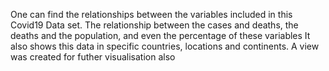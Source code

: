 One can find the relationships between the variables included in this Covid19 Data set.
The relationship between the cases and deaths, the deaths and the population, and even the percentage of these variables 
It also shows this data in specific countries, locations and continents.
A view was created for futher visualisation also 
